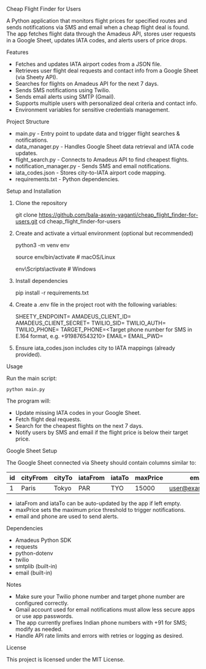 Cheap Flight Finder for Users

A Python application that monitors flight prices for specified routes and sends notifications via SMS and email when a cheap flight deal is found. The app fetches flight data through the Amadeus API, stores user requests in a Google Sheet, updates IATA codes, and alerts users of price drops.

Features

- Fetches and updates IATA airport codes from a JSON file.
- Retrieves user flight deal requests and contact info from a Google Sheet (via Sheety API).
- Searches for flights on Amadeus API for the next 7 days.
- Sends SMS notifications using Twilio.
- Sends email alerts using SMTP (Gmail).
- Supports multiple users with personalized deal criteria and contact info.
- Environment variables for sensitive credentials management.

Project Structure

- main.py - Entry point to update data and trigger flight searches & notifications.
- data_manager.py - Handles Google Sheet data retrieval and IATA code updates.
- flight_search.py - Connects to Amadeus API to find cheapest flights.
- notification_manager.py - Sends SMS and email notifications.
- iata_codes.json - Stores city-to-IATA airport code mapping.
- requirements.txt - Python dependencies.

Setup and Installation

1. Clone the repository

    git clone https://github.com/bala-aswin-yaganti/cheap_flight_finder-for-users.git
    cd cheap_flight_finder-for-users

2. Create and activate a virtual environment (optional but recommended)

    python3 -m venv env
   
    source env/bin/activate   # macOS/Linux
   
    env\Scripts\activate      # Windows

4. Install dependencies

    pip install -r requirements.txt

5. Create a .env file in the project root with the following variables:

    SHEETY_ENDPOINT=<Your Sheety API endpoint URL>
    AMADEUS_CLIENT_ID=<Your Amadeus SDK Client ID>
    AMADEUS_CLIENT_SECRET=<Your Amadeus SDK Client Secret>
    TWILIO_SID=<Your Twilio Account SID>
    TWILIO_AUTH=<Your Twilio Auth Token>
    TWILIO_PHONE=<Your Twilio phone number>
    TARGET_PHONE=<Target phone number for SMS in E.164 format, e.g. +919876543210>
    EMAIL=<Your email address used for sending emails>
    EMAIL_PWD=<Password or app-specific password for the email>

6. Ensure iata_codes.json includes city to IATA mappings (already provided).

Usage

Run the main script:

    python main.py

The program will:

- Update missing IATA codes in your Google Sheet.
- Fetch flight deal requests.
- Search for the cheapest flights on the next 7 days.
- Notify users by SMS and email if the flight price is below their target price.

Google Sheet Setup

The Google Sheet connected via Sheety should contain columns similar to:

| id | cityFrom | cityTo | iataFrom | iataTo | maxPrice | email         | phone         |
|----|----------|--------|----------|--------|----------|---------------|---------------|
| 1  | Paris    | Tokyo  | PAR      | TYO    | 15000    | user@example.com | 9876543210    |

- iataFrom and iataTo can be auto-updated by the app if left empty.
- maxPrice sets the maximum price threshold to trigger notifications.
- email and phone are used to send alerts.

Dependencies

- Amadeus Python SDK
- requests
- python-dotenv
- twilio
- smtplib (built-in)
- email (built-in)

Notes

- Make sure your Twilio phone number and target phone number are configured correctly.
- Gmail account used for email notifications must allow less secure apps or use app passwords.
- The app currently prefixes Indian phone numbers with +91 for SMS; modify as needed.
- Handle API rate limits and errors with retries or logging as desired.

License

This project is licensed under the MIT License.
